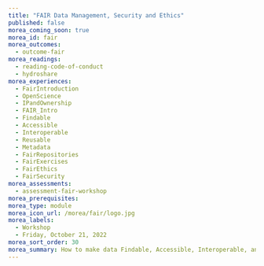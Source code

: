```yaml
---
title: "FAIR Data Management, Security and Ethics"
published: false
morea_coming_soon: true
morea_id: fair
morea_outcomes:
  - outcome-fair
morea_readings:
  - reading-code-of-conduct
  - hydroshare
morea_experiences:
  - FairIntroduction
  - OpenScience
  - IPandOwnership
  - FAIR_Intro
  - Findable
  - Accessible
  - Interoperable
  - Reusable
  - Metadata
  - FairRepositories
  - FairExercises
  - FairEthics
  - FairSecurity
morea_assessments:
  - assessment-fair-workshop
morea_prerequisites:
morea_type: module
morea_icon_url: /morea/fair/logo.jpg
morea_labels:
  - Workshop
  - Friday, October 21, 2022
morea_sort_order: 30
morea_summary: How to make data Findable, Accessible, Interoperable, and Reusable.
---
```

